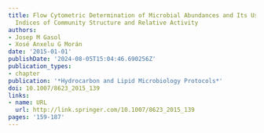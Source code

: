 ```yaml
---
title: Flow Cytometric Determination of Microbial Abundances and Its Use to Obtain
  Indices of Community Structure and Relative Activity
authors:
- Josep M Gasol
- Xosé Anxelu G Morán
date: '2015-01-01'
publishDate: '2024-08-05T15:04:46.690256Z'
publication_types:
- chapter
publication: '*Hydrocarbon and Lipid Microbiology Protocols*'
doi: 10.1007/8623_2015_139
links:
- name: URL
  url: http://link.springer.com/10.1007/8623_2015_139
pages: '159-187'
---
```

